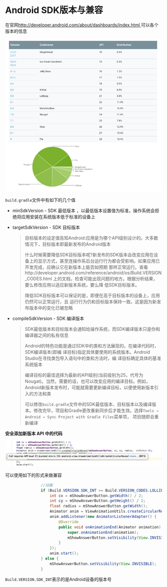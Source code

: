 # Android SDK版本与兼容

在官网[http://developer.android.com/about/dashboards/index.html ](http://developer.android.com/about/dashboards/index.html )可以各个版本的信息

![017](https://github.com/winfredzen/Android-Basic/blob/master/images/017.png)

`build.gradle`文件中有如下的几个值

+ minSdkVersion - SDK 最低版本 ，以最低版本设置值为标准，操作系统会拒绝将应用安装在系统版本低于标准的设备上

+ targetSdkVersion - SDK 目标版本 

  > 目标版本的设定值告知Android:应用是为哪个API级别设计的。大多数情况下，目标版本即最新发布的Android版本 
  >
  > 什么时候需要降低SDK目标版本呢?新发布的SDK版本会改变应用在设备上的显示方式，甚至连操作系后台运行行为都会受影响。如果应用已开发完成，应确认它在新版本上能否如预期 那样正常运行。查看http://developer.android.com/reference/android/os/Build.VERSION_CODES.html 上的文档，检查可能出现问题的地方。根据分析结果，要么修改应用以适应新版本系统，要么降 低SDK目标版本。 
  >
  > 降低SDK目标版本可以保证的是，即便在高于目标版本的设备上，应用仍然可以正常运行，且 运行行为仍和目标版本保持一致。这是因为新发布版本中的变化已被忽略  

+ compileSdkVersion - SDK 编译版本 

  > SDK最低版本和目标版本会通知给操作系统，而SDK编译版本只是你和编译器之间的私有信息 
  >
  > Android的特色功能是通过SDK中的类和方法展现的。在编译代码时，SDK编译版本(即编 译目标)指定具体要使用的系统版本。Android Studio在寻找类包导入语句中的类和方法时，编 译目标确定具体的基准系统版本 
  >
  > 编译目标的最佳选择为最新的API级别(当前级别为25，代号为Nougat)。当然，需要的话，也可以改变应用的编译目标。例如，Android新版本发布时，可能就需要更新编译目标，以便使用新版本引入的方法和类 
  >
  > 可以修改`build.gradle`文件中的SDK最低版本、目标版本以及编译版本。修改完毕，项目和Gradle更改重新同步后才能生效。选择`Tools → Android → Sync Project with Gradle Files`菜单项， 项目随即会重新编译 

  

**安全添加新版本 API 中的代码** 

![018](https://github.com/winfredzen/Android-Basic/blob/master/images/018.png)

可以使用如下的形式来做兼容

```java
                //动画
                if (Build.VERSION.SDK_INT >= Build.VERSION_CODES.LOLLIPOP ) {
                    int cx = mShowAnswerButton.getWidth() / 2;
                    int cy = mShowAnswerButton.getHeight() / 2;
                    float radius = mShowAnswerButton.getWidth();
                    Animator anim = ViewAnimationUtils.createCircularReveal(mShowAnswerButton, cx, cy, radius, 0);
                    anim.addListener(new AnimatorListenerAdapter() {
                        @Override
                        public void onAnimationEnd(Animator animation) {
                            super.onAnimationEnd(animation);
                            mShowAnswerButton.setVisibility(View.INVISIBLE);
                        }
                    });
                    anim.start();
                } else {
                    mShowAnswerButton.setVisibility(View.INVISIBLE);
                }
```

`Build.VERSION.SDK_INT`表示的是Android设备的版本号

